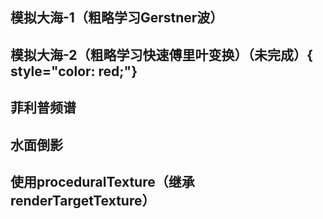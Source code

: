 ## 模拟大海-1（粗略学习Gerstner波）
<preview path="../demo/babylon/shader2/shaderSea1.vue"></preview>

## 模拟大海-2（粗略学习快速傅里叶变换）（未完成）{ style="color: red;"}
<preview path="../demo/babylon/shader2/shaderSea2.vue"></preview>

## 菲利普频谱
<preview path="../demo/babylon/shader2/phillips.vue"></preview>

## 水面倒影
<preview path="../demo/babylon/shader2/shaderWaterReflection.vue"></preview>

## 使用proceduralTexture（继承renderTargetTexture）
<preview path="../demo/babylon/shader2/proceduralTexture.vue"></preview>
